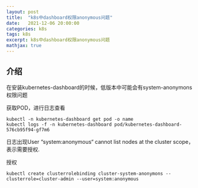 ```yaml
---
layout: post
title:  "k8s中dashboard权限anonymous问题"
date:   2021-12-06 20:00:00
categories: k8s
tags: k8s
excerpt: k8s中dashboard权限anonymous问题
mathjax: true
---
```


## 介绍

在安装kubernetes-dashboard的时候，低版本中可能会有system-anonymons 权限问题

获取POD，进行日志查看

```
kubectl -n kubernetes-dashboard get pod -o name
kubectl logs -f -n kubernetes-dashboard pod/kubernetes-dashboard-576cb95f94-gf7m6
```

日志出现User “system:anonymous“ cannot list nodes at the cluster scope，表示需要授权.

授权

```
kubectl create clusterrolebinding cluster-system-anonymons --clusterrole=cluster-admin --user=system:anonymous
```

